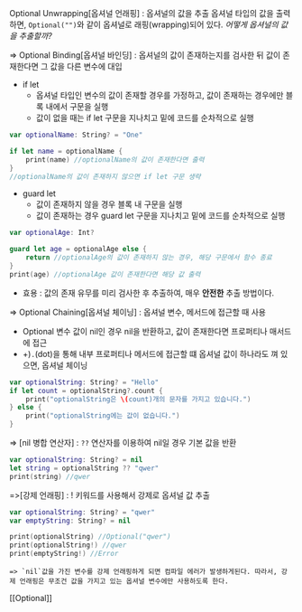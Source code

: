 Optional Unwrapping[옵셔널 언래핑] : 옵셔널의 값을 추출
옵셔널 타입의 값을 출력하면, `Optional("")`와 같이 옵셔널로 래핑(wrapping)되어 있다. 
*어떻게 옵셔널의 값을 추출할까?*

 => Optional Binding[옵셔널 바인딩] : 옵셔널의 값이 존재하는지를 검사한 뒤 값이 존재한다면 그 값을 다른 변수에 대입
- if let
	- 옵셔널 타입인 변수의 값이 존재할 경우를 가정하고, 값이 존재하는 경우에만 블록 내에서 구문을 실행
	- 값이 없을 때는 if let 구문을 지나치고 밑에 코드를 순차적으로 실행
```swift
var optionalName: String? = "One"

if let name = optionalName {
	print(name) //optionalName의 값이 존재한다면 출력
}
//optionalName의 값이 존재하지 않으면 if let 구문 생략
```
- guard let
	- 값이 존재하지 않을 경우 블록 내 구문을 실행
	- 값이 존재하는 경우 guard let 구문을 지나치고 밑에 코드를 순차적으로 실행
```swift
var optionalAge: Int?

guard let age = optionalAge else {
	return //optionalAge의 값이 존재하지 않는 경우, 해당 구문에서 함수 종료
}
print(age) //optionalAge 값이 존재한다면 해당 값 출력
```
- 효용 : 값의 존재 유무를 미리 검사한 후 추출하여, 매우 **안전한** 추출 방법이다.

=> Optional Chaining[옵셔널 체이닝] : 옵셔널 변수, 메서드에 접근할 때 사용
- Optional 변수 값이 nil인 경우 nil을 반환하고, 값이 존재한다면 프로퍼티나 매서드에 접근
- +)`.`(dot)을 통해 내부 프로퍼티나 메서드에 접근할 떄 옵셔널 값이 하나라도 껴 있으면, 옵셔널 체이닝
```swift
var optionalString: String? = "Hello"
if let count = optionalString?.count {
	print("optionalString은 \(count)개의 문자를 가지고 있습니다.")
} else {
	print("optionalString에는 값이 없습니다.")
}
```

=> [nil 병합 연산자] : `??` 연산자를 이용하여 nil일 경우 기본 값을 반환
```swift
var optionalString: String? = nil
let string = optionalString ?? "qwer"
print(string) //qwer
```


=>[강제 언래핑] :  ! 키워드를 사용해서 강제로 옵셔널 값 추출
```swift
var optionalString: String? = "qwer"
var emptyString: String? = nil

print(optionalString) //Optional("qwer")
print(optionalString!) //qwer
print(emptyString!) //Error
```
	=> `nil`값을 가진 변수를 강제 언래핑하게 되면 컴파일 에러가 발생하게된다. 따라서, 강제 언래핑은 무조건 값을 가지고 있는 옵셔널 변수에만 사용하도록 한다.



[[Optional]]
